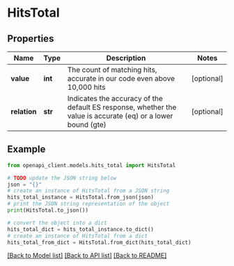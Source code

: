 # HitsTotal


## Properties

Name | Type | Description | Notes
------------ | ------------- | ------------- | -------------
**value** | **int** | The count of matching hits, accurate in our code even above 10,000 hits | [optional] 
**relation** | **str** | Indicates the accuracy of the default ES response, whether the value is accurate (eq) or a lower bound (gte) | [optional] 

## Example

```python
from openapi_client.models.hits_total import HitsTotal

# TODO update the JSON string below
json = "{}"
# create an instance of HitsTotal from a JSON string
hits_total_instance = HitsTotal.from_json(json)
# print the JSON string representation of the object
print(HitsTotal.to_json())

# convert the object into a dict
hits_total_dict = hits_total_instance.to_dict()
# create an instance of HitsTotal from a dict
hits_total_from_dict = HitsTotal.from_dict(hits_total_dict)
```
[[Back to Model list]](../README.md#documentation-for-models) [[Back to API list]](../README.md#documentation-for-api-endpoints) [[Back to README]](../README.md)


